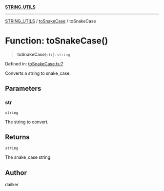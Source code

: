 [**STRING_UTILS**](../../README.md)

***

[STRING_UTILS](../../README.md) / [toSnakeCase](../README.md) / toSnakeCase

# Function: toSnakeCase()

> **toSnakeCase**(`str`): `string`

Defined in: [toSnakeCase.ts:7](https://github.com/dailker/everyutil/blob/ed6336a7c6553ed095d55eb280ece446462248a8/src/string/toSnakeCase.ts#L7)

Converts a string to snake_case.

## Parameters

### str

`string`

The string to convert.

## Returns

`string`

The snake_case string.

## Author

dailker
